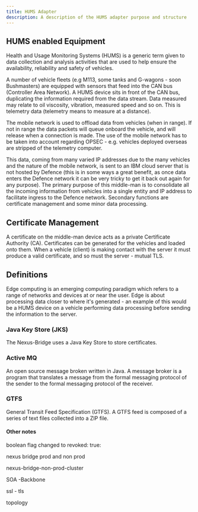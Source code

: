 ```yaml
---
title: HUMS Adapter
description: A description of the HUMS adapter purpose and structure
---
```


## HUMS enabled Equipment 

Health and Usage Monitoring Systems (HUMS) is a generic term given to data collection and analysis activities that are used to help ensure the availability, reliability and safety of vehicles. 

A number of vehicle fleets (e.g M113, some tanks and G-wagons - soon Bushmasters) are equipped with sensors that feed into the CAN bus (Controller Area Network). A HUMS device sits in front of the CAN bus, duplicating the information required from the data stream. Data measured may relate to oil viscosity, vibration, measured speed and so on. This is telemetry data (telemetry means to measure at a distance).

The mobile network is used to offload data from vehicles (when in range). If not in range the data packets will queue onboard the vehicle, and will release when a connection is made. The use of the mobile network has to be taken into account regarding OPSEC - e.g. vehicles deployed overseas are stripped of the telemetry computer. 

This data, coming from many varied IP addresses due to the many vehicles and the nature of the mobile network, is sent to an IBM cloud server that is not hosted by Defence (this is in some ways a great benefit, as once data enters the Defence network it can be very tricky to get it back out again for any purpose). The primary purpose of this middle-man is to consolidate all the incoming information from vehicles into a single entity and IP address to facilitate ingress to the Defence network. Secondary functions are certificate management and some minor data processing. 

## Certificate Management

A certificate on the middle-man device acts as a private Certificate Authority (CA). Certificates can be generated for the vehicles and loaded onto them. When a vehicle (client) is making contact with the server it must produce a valid certificate, and so must the server - mutual TLS. 

## Definitions

Edge computing is an emerging computing paradigm which refers to a range of networks and devices at or near the user. Edge is about processing data closer to where it's generated - an example of this would be a HUMS device on a vehicle performing data processing before sending the information to the server. 

### Java Key Store (JKS) 

The Nexus-Bridge uses a Java Key Store to store certificates. 

### Active MQ

An open source message broken written in Java. A message broker is a program that translates a message from the formal messaging protocol of the sender to the formal messaging protocol of the receiver. 
### GTFS

General Transit Feed Specification (GTFS). A GTFS feed is composed of a series of text files collected into a ZIP file. 

#### Other notes

boolean flag changed to revoked: true:

nexus bridge prod and non prod 

nexus-bridge-non-prod-cluster

SOA -Backbone 

ssl - tls 

topology 
